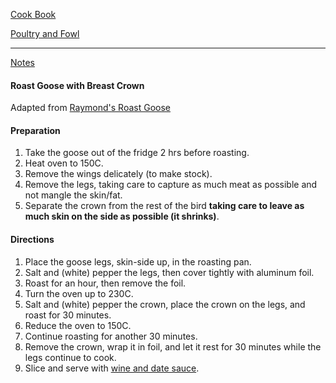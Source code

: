 [Cook Book](https://github.com/vmsmith/CookBook/blob/master/README.md)  

[Poultry and Fowl](https://github.com/vmsmith/CookBook/blob/master/poultry_fowl.md)  

-----  

[Notes](https://github.com/vmsmith/CookBook/blob/master/notes.md)  

#### Roast Goose with Breast Crown  
Adapted from [Raymond's Roast Goose](https://www.bbcgoodfood.com/recipes/raymonds-roast-goose)  

#### Preparation  

1. Take the goose out of the fridge 2 hrs before roasting.  
2. Heat oven to 150C.  
3. Remove the wings delicately (to make stock).  
4. Remove the legs, taking care to capture as much meat as possible and not mangle the skin/fat.
5. Separate the crown from the rest of the bird **taking care to leave as much skin on the side as possible (it shrinks)**.  

#### Directions  

1.  Place the goose legs, skin-side up, in the roasting pan.  
2.  Salt and (white) pepper the legs, then cover tightly with aluminum foil.  
3. Roast for an hour, then remove the foil.  
4. Turn the oven up to 230C.  
5. Salt and (white) pepper the crown, place the crown on the legs, and roast for 30 minutes.  
6. Reduce the oven to 150C.  
7. Continue roasting for another 30 minutes.  
8. Remove the crown, wrap it in foil, and let it rest for 30 minutes while the legs continue to cook.  
9. Slice and serve with [wine and date sauce]().
